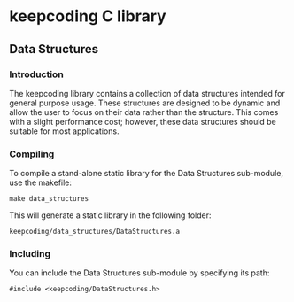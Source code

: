 #  keepcoding C library
## Data Structures

### Introduction

The keepcoding library contains a collection of data structures intended for general purpose usage. These structures are designed to be dynamic and allow the user to focus on their data rather than the structure. This comes with a slight performance cost; however, these data structures should be suitable for most applications.

### Compiling

To compile a stand-alone static library for the Data Structures sub-module, use the makefile:

```
make data_structures
```

This will generate a static library in the following folder:

```
keepcoding/data_structures/DataStructures.a
```

### Including

You can include the Data Structures sub-module by specifying its path:

```
#include <keepcoding/DataStructures.h>
